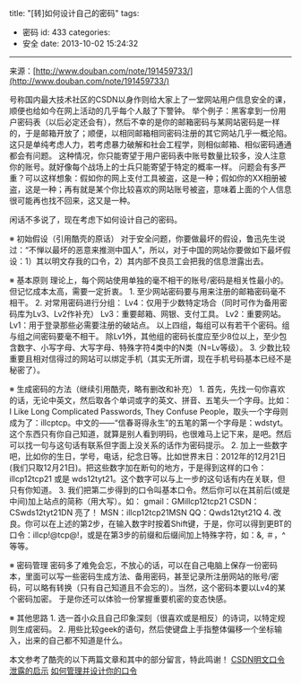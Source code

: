 title: "[转]如何设计自己的密码"
tags:
  - 密码
id: 433
categories:
  - 安全
date: 2013-10-02 15:24:32
---

来源：[http://www.douban.com/note/191459733/](http://www.douban.com/note/191459733/)

号称国内最大技术社区的CSDN以身作则给大家上了一堂网站用户信息安全的课，顺便也给如今在网上活动的几乎每个人敲了下警钟。
举个例子：黑客拿到一份用户密码表（以后必定还会有），然后不幸的是你的邮箱密码与某网站密码是一样的，于是邮箱开放了；顺便，以相同邮箱相同密码注册的其它网站几乎一概沦陷。这只是单纯考虑人力，若考虑暴力破解和社会工程学，则相似邮箱、相似密码通通都会有问题。
这种情况，你只能寄望于用户密码表中账号数量比较多，没人注意你的账号。就好像每个战场上的士兵只能寄望于特定的概率一样。
问题会有多严重？可以这样想象：假如你的网上支付工具被盗，这是一种；假如你的XX相册被盗，这是一种；再有就是某个你比较喜欢的网站账号被盗，意味着上面的个人信息很可能再也找不回来，这又是一种。

闲话不多说了，现在考虑下如何设计自己的密码。
<!--more-->
※ 初始假设（引用酷壳的原话）
对于安全问题，你要做最坏的假设，鲁迅先生说过：“不惮以最坏的恶意来推测中国人”，所以，对于中国的网站你要做如下最坏假设：1）其以明文存我的口令，2）其内部不良员工会把我的信息泄露出去。

※ 基本原则
理论上，每个网站使用单独的毫不相干的账号/密码是相关性最小的。但记忆成本太高，需要一定折衷。
1\. 至少网站密码要与用来注册的邮箱密码毫不相干。
2\. 对常用密码进行分组：
Lv4：仅用于少数特定场合（同时可作为备用密码库为Lv3、Lv2作补充）
Lv3：重要邮箱、网银、支付工具。
Lv2：重要网站。
Lv1：用于登录那些必需要注册的破站点。
以上四组，每组可以有若干个密码。组与组之间密码要毫不相干。
除Lv1外，其他组的密码长度应至少8位以上，至少包含数字、小写字母、大写字母、特殊字符4类中的N类（N=Lv等级）。
3\. 少数比较重要且相对信得过的网站可以绑定手机（其实无所谓，现在手机号码基本已经不是秘密了）。

※ 生成密码的方法（继续引用酷壳，略有删改和补充）
1\. 首先，先找一句你喜欢的话，无论中英文，然后取各个单词或字的英文、拼音、五笔头一个字母。比如：I Like Long Complicated Passwords, They Confuse People，取头一个字母则成为了：illcptcp。中文的——“信春哥得永生”的五笔的第一个字母是：wdstyt。这个东西只有你自己知道，就算是别人看到明码，也很难马上记下来，是吧。然后可以找一句与这句话有联系但字面上没关系的话作为密码提示。
2\. 加上一些数字吧，比如你的生日，学号，电话，纪念日等。比如世界末日：2012年的12月21日(我们只取12月21日)。把这些数字加在断句的地方，于是得到这样的口令：illcp12tcp21 或是 wds12tyt21。这个数字可以与上一步的这句话有内在关联，但只有你知道。
3\. 我们把第二步得到的口令叫基本口令。然后你可以在其前后(或是中间)加上站点的简称（用大写）。如：
gmail：GMillcp12tcp21
CSDN：CSwds12tyt21DN 亮了！
MSN：illcp12tcp21MSN
QQ：Qwds12tyt21Q
4\. 改良。你可以在上述的第2步，在输入数字时按着Shift键，于是，你可以得到更BT的口令：illcp!@tcp@!，或是在第3步的前缀和后缀间加上特殊字符，如：&amp;, ＃，^等等。

※ 密码管理
密码多了难免会忘，不放心的话，可以在自己电脑上保存一份密码本，里面可以写一些密码生成方法、备用密码，甚至记录所注册网站的账号/密码，可以略有转换（只有自己知道且不会忘的）。当然，这个密码本要以Lv4的某个密码加密。
于是你还可以体验一份掌握重要机密的变态快感。

※ 其他思路
1\. 选一首小众且自己印象深刻（很喜欢或是相反）的诗词，以特定规则生成密码。
2\. 用些比较geek的语句，然后使键盘上手指整体偏移一个坐标输入，出来的自己都不知道是什么。

本文参考了酷壳的以下两篇文章和其中的部分留言，特此鸣谢！
[CSDN明文口令泄露的启示](http://coolshell.cn/articles/6193.html)
[如何管理并设计你的口令](http://coolshell.cn/articles/2428.html)